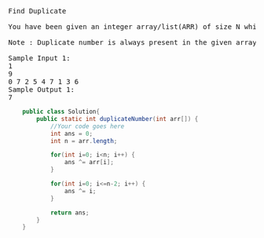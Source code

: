 <pre>
Find Duplicate

You have been given an integer array/list(ARR) of size N which contains numbers from 0 to (N - 2). Each number is present at least once. That is, if N = 5, the array/list constitutes values ranging from 0 to 3 and among these, there is a single integer value that is present twice. You need to find and return that duplicate number present in the array.

Note : Duplicate number is always present in the given array/list.

Sample Input 1:
1
9
0 7 2 5 4 7 1 3 6
Sample Output 1:
7
</pre>

```Java
    public class Solution{
        public static int duplicateNumber(int arr[]) {
            //Your code goes here
            int ans = 0;
            int n = arr.length;

            for(int i=0; i<n; i++) {
                ans ^= arr[i];
            }

            for(int i=0; i<=n-2; i++) {
                ans ^= i;
            }

            return ans;
        }
    }
```
